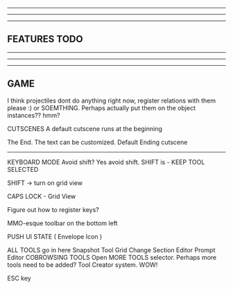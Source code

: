 --------------------------------------------------------------------------------------
--------------------------------------------------------------------------------------
--------------------------------------------------------------------------------------
FEATURES TODO
--------------------------------------------------------------------------------------
--------------------------------------------------------------------------------------
--------------------------------------------------------------------------------------
--------------------------------------------------------------------------------------

GAME
--------------------------------------------------------------------------------------
I think projectiles dont do anything right now, register relations with them please :) or SOEMTHING. Perhaps actually put them on the object instances?? hmm?

CUTSCENES
  A default cutscene runs at the beginning

  The End. The text can be customized. 
  Default Ending cutscene 

---------------------------------------------------------------------------------------------------- 

KEYBOARD MODE
  Avoid shift? Yes avoid shift. SHIFT is - KEEP TOOL SELECTED

  SHIFT -> turn on grid view

  CAPS LOCK - Grid View 

  Figure out how to register keys?

  MMO-esque toolbar on the bottom left

  PUSH UI STATE ( Envelope Icon )

  ALL TOOLS go in here
    Snapshot Tool
    Grid Change
    Section Editor
    Prompt Editor
  COBROWSING TOOLS
    Open MORE TOOLS selector. Perhaps more tools need to be added? Tool Creator system. WOW!

ESC key 